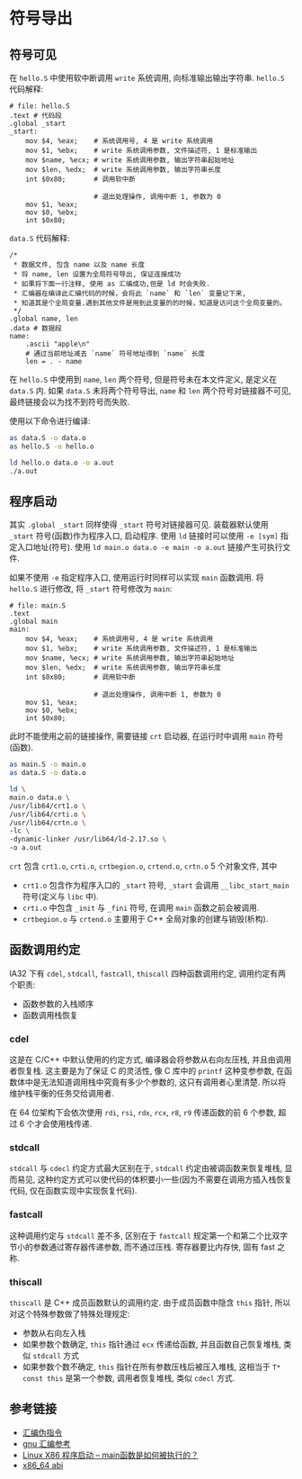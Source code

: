 # 符号导出

## 符号可见

在 `hello.S` 中使用软中断调用 `write` 系统调用, 向标准输出输出字符串.
`hello.S` 代码解释:

```assembly
# file: hello.S
.text # 代码段
.global _start
_start:
    mov $4, %eax;    # 系统调用号, 4 是 write 系统调用
    mov $1, %ebx;    # write 系统调用参数, 文件描述符, 1 是标准输出
    mov $name, %ecx; # write 系统调用参数, 输出字符串起始地址
    mov $len, %edx;  # write 系统调用参数, 输出字符串长度
    int $0x80;       # 调用软中断

                     # 退出处理操作, 调用中断 1, 参数为 0
    mov $1, %eax;
    mov $0, %ebx;
    int $0x80;

```

`data.S` 代码解释:

```assembly
/*
 * 数据文件, 包含 name 以及 name 长度
 * 将 name, len 设置为全局符号导出, 保证连接成功
 * 如果将下面一行注释, 使用 as 汇编成功,但是 ld 时会失败.
 * 汇编器在编译此汇编代码的时候，会将此 `name` 和 `len` 变量记下来,
 * 知道其是个全局变量.遇到其他文件是用到此变量的的时候，知道是访问这个全局变量的。
 */
.global name, len
.data # 数据段
name:
    .ascii "apple\n"
    # 通过当前地址减去 `name` 符号地址得到 `name` 长度
    len = . - name
```

在 `hello.S` 中使用到 `name`, `len` 两个符号, 但是符号未在本文件定义, 是定义在 `data.S` 内. 如果 `data.S` 未将两个符号导出, `name` 和 `len` 两个符号对链接器不可见, 最终链接会以为找不到符号而失败.

使用以下命令进行编译:

```bash
as data.S -o data.o
as hello.S -o hello.o

ld hello.o data.o -o a.out
./a.out
```

## 程序启动

其实 `.global _start` 同样使得 `_start` 符号对链接器可见. 装载器默认使用 `_start` 符号(函数)作为程序入口, 启动程序. 使用 `ld` 链接时可以使用 `-e [sym]` 指定入口地址(符号). 使用 `ld main.o data.o -e main -o a.out` 链接产生可执行文件.

如果不使用 `-e` 指定程序入口, 使用运行时同样可以实现 `main` 函数调用. 将 `hello.S` 进行修改, 将 `_start` 符号修改为 `main`:

```assembly
# file: main.S
.text
.global main
main:
    mov $4, %eax;    # 系统调用号, 4 是 write 系统调用
    mov $1, %ebx;    # write 系统调用参数, 文件描述符, 1 是标准输出
    mov $name, %ecx; # write 系统调用参数, 输出字符串起始地址
    mov $len, %edx;  # write 系统调用参数, 输出字符串长度
    int $0x80;       # 调用软中断

                     # 退出处理操作, 调用中断 1, 参数为 0
    mov $1, %eax;
    mov $0, %ebx;
    int $0x80;

```

此时不能使用之前的链接操作, 需要链接 `crt` 启动器, 在运行时中调用 `main` 符号(函数).

```bash
as main.S -o main.o
as data.S -o data.o

ld \
main.o data.o \
/usr/lib64/crt1.o \
/usr/lib64/crti.o \
/usr/lib64/crtn.o \
-lc \
-dynamic-linker /usr/lib64/ld-2.17.so \
-o a.out
```

`crt` 包含 `crt1.o`, `crti.o`, `crtbegion.o`, `crtend.o`, `crtn.o` 5 个对象文件, 其中
- `crt1.o` 包含作为程序入口的 `_start` 符号, `_start` 会调用 `__libc_start_main` 符号(定义与 `libc` 中).
- `crti.o` 中包含 `_init` 与 `_fini` 符号, 在调用 `main` 函数之前会被调用.
- `crtbegion.o` 与 `crtend.o` 主要用于 C++ 全局对象的创建与销毁(析构).

## 函数调用约定

IA32 下有 `cdel`, `stdcall`, `fastcall`, `thiscall` 四种函数调用约定, 调用约定有两个职责:
- 函数参数的入栈顺序
- 函数调用栈恢复

### cdel

这是在 C/C++ 中默认使用的约定方式, 编译器会将参数从右向左压栈, 并且由调用者恢复栈. 这主要是为了保证 C 的灵活性, 像 C 库中的 `printf` 这种变参参数, 在函数体中是无法知道调用栈中究竟有多少个参数的, 这只有调用者心里清楚. 所以将维护栈平衡的任务交给调用者.

在 64 位架构下会依次使用 `rdi`, `rsi`, `rdx`, `rcx`, `r8`, `r9` 传递函数的前 6 个参数, 超过 6 个才会使用栈传递.

### stdcall

`stdcall` 与 `cdecl` 约定方式最大区别在于, `stdcall` 约定由被调函数来恢复堆栈, 显而易见, 这种约定方式可以使代码的体积要小一些(因为不需要在调用方插入栈恢复代码, 仅在函数实现中实现恢复代码).

### fastcall

这种调用约定与 `stdcall` 差不多, 区别在于 `fastcall` 规定第一个和第二个比双字节小的参数通过寄存器传递参数, 而不通过压栈. 寄存器要比内存快, 固有 fast 之称.

### thiscall

`thiscall` 是 C++ 成员函数默认的调用约定. 由于成员函数中隐含 `this` 指针, 所以对这个特殊参数做了特殊处理规定:
- 参数从右向左入栈
- 如果参数个数确定, `this` 指针通过 `ecx` 传递给函数, 并且函数自己恢复堆栈, 类似 `stdcall` 方式
- 如果参数个数不确定, `this` 指针在所有参数压栈后被压入堆栈, 这相当于 `T* const this` 是第一个参数, 调用者恢复堆栈, 类似 `cdecl` 方式.

## 参考链接

- [汇编伪指令](https://sourceware.org/binutils/docs/as/Pseudo-Ops.html)
- [gnu 汇编参考](https://sourceware.org/binutils/docs/as/index.html)
- [Linux X86 程序启动 – main函数是如何被执行的？](https://luomuxiaoxiao.com/?p=516)
- [x86_64 abi](https://gitlab.com/x86-psABIs/x86-64-ABI.git)
